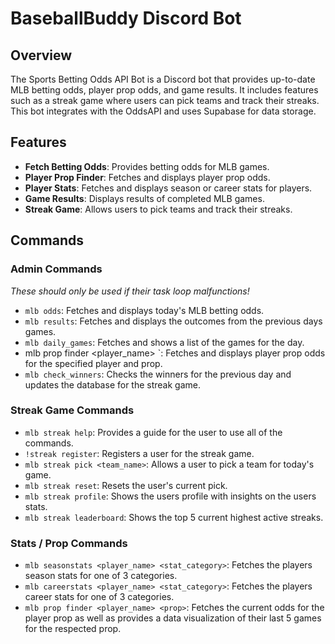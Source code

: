 # BaseballBuddy Discord Bot

## Overview

The Sports Betting Odds API Bot is a Discord bot that provides up-to-date MLB betting odds, player prop odds, and game results. It includes features such as a streak game where users can pick teams and track their streaks. This bot integrates with the OddsAPI and uses Supabase for data storage.

## Features

- **Fetch Betting Odds**: Provides betting odds for MLB games.
- **Player Prop Finder**: Fetches and displays player prop odds.
- **Player Stats**: Fetches and displays season or career stats for players. 
- **Game Results**: Displays results of completed MLB games.
- **Streak Game**: Allows users to pick teams and track their streaks.

## Commands

### Admin Commands 
*These should only be used if their task loop malfunctions!*
- `mlb odds`: Fetches and displays today's MLB betting odds.
- `mlb results`: Fetches and displays the outcomes from the previous days games.
- `mlb daily_games`: Fetches and shows a list of the games for the day.
- mlb prop finder <player_name> <prop>`: Fetches and displays player prop odds for the specified player and prop.
- `mlb check_winners`: Checks the winners for the previous day and updates the database for the streak game.

### Streak Game Commands
- `mlb streak help`: Provides a guide for the user to use all of the commands.
- `!streak register`: Registers a user for the streak game.
- `mlb streak pick <team_name>`: Allows a user to pick a team for today's game.
- `mlb streak reset`: Resets the user's current pick.
- `mlb streak profile`: Shows the users profile with insights on the users stats.
- `mlb streak leaderboard`: Shows the top 5 current highest active streaks.

### Stats / Prop Commands
- `mlb seasonstats <player_name> <stat_category>`: Fetches the players season stats for one of 3 categories.
- `mlb careerstats <player_name> <stat_category>`: Fetches the players career stats for one of 3 categories.
- `mlb prop finder <player_name> <prop>`: Fetches the current odds for the player prop as well as provides a data visualization of their last 5 games for the respected prop.
